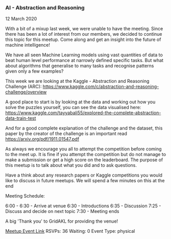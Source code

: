 ### AI - Abstraction and Reasoning
12 March 2020

With a bit of a mixup last week, we were unable to have the meeting. Since there has been a lot of interest from our members, we decided to continue this topic for this meetup. Come along and get an insight into the future of machine intelligence!

We have all seen Machine Learning models using vast quantities of data to beat human level performance at narrowly defined specific tasks. But what about algorithms that generalise to many tasks and recognise patterns given only a few examples?

This week we are looking at the Kaggle - Abstraction and Reasoning Challenge (ARC): https://www.kaggle.com/c/abstraction-and-reasoning-challenge/overview

A good place to start is by looking at the data and working out how you solve the puzzles yourself, you can see the data visualised here: https://www.kaggle.com/tayyabali55/explored-the-complete-abstraction-data-train-test

And for a good complete explanation of the challenge and the dataset, this paper by the creator of the challenge is an important read https://arxiv.org/pdf/1911.01547.pdf

As always we encourage you all to attempt the competition before coming to the meet up. It is fine if you attempt the competition but do not manage to make a submission or get a high score on the leaderboard. The purpose of this meetup is to talk about what you did and to ask questions.

Have a think about any research papers or Kaggle competitions you would like to discuss in future meetups. We will spend a few minutes on this at the end

Meeting Schedule:

6:00 - 6:30 - Arrive at venue
6:30 - Introductions
6:35 - Discussion
7:25 - Discuss and decide on next topic
7:30 - Meeting ends

A big 'Thank you' to GridAKL for providing the venue!

[Meetup Event Link](https://www.meetup.com/Data-Science-Discussion-Auckland/events/268943903)
RSVPs: 36
Waiting: 0
Event Type: physical
